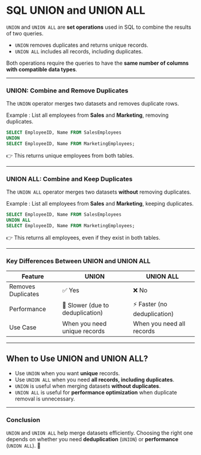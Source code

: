 # SQL UNION and UNION ALL

`UNION` and `UNION ALL` are **set operations** used in SQL to combine the results of two queries.

- `UNION` removes duplicates and returns unique records.
- `UNION ALL` includes all records, including duplicates.

Both operations require the queries to have the **same number of columns with compatible data types**.

---

### UNION: Combine and Remove Duplicates
The `UNION` operator merges two datasets and removes duplicate rows.

Example : List all employees from **Sales** and **Marketing**, removing duplicates.

```sql
SELECT EmployeeID, Name FROM SalesEmployees
UNION
SELECT EmployeeID, Name FROM MarketingEmployees;
```

👉 This returns unique employees from both tables.

---

### UNION ALL: Combine and Keep Duplicates
The `UNION ALL` operator merges two datasets **without** removing duplicates.

Example : List all employees from **Sales** and **Marketing**, keeping duplicates.

```sql
SELECT EmployeeID, Name FROM SalesEmployees
UNION ALL
SELECT EmployeeID, Name FROM MarketingEmployees;
```

👉 This returns all employees, even if they exist in both tables.

---

### Key Differences Between UNION and UNION ALL
| Feature          | UNION  | UNION ALL |
|----------------|--------|------------|
| Removes Duplicates | ✅ Yes | ❌ No |
| Performance | 🚀 Slower (due to deduplication) | ⚡ Faster (no deduplication) |
| Use Case | When you need unique records | When you need all records |

---

## When to Use UNION and UNION ALL?
- Use `UNION` when you want **unique** records.
- Use `UNION ALL` when you need **all records, including duplicates**.
- `UNION` is useful when merging datasets **without duplicates**.
- `UNION ALL` is useful for **performance optimization** when duplicate removal is unnecessary.

---

### Conclusion
`UNION` and `UNION ALL` help merge datasets efficiently. Choosing the right one depends on whether you need **deduplication** (`UNION`) or **performance** (`UNION ALL`). 🚀
